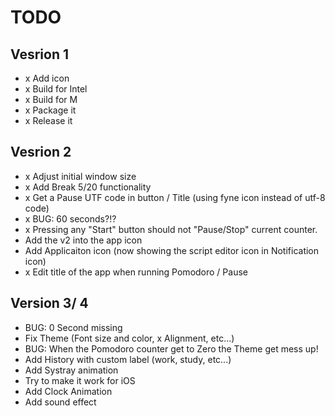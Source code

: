 # TODO

## Vesrion 1
- x Add icon
- x Build for Intel
- x Build for M
- x Package it
- x Release it

## Vesrion 2 
- x Adjust initial window size
- x Add Break 5/20 functionality
- x Get a Pause UTF code in button / Title (using fyne icon instead of utf-8 code)
- x BUG: 60 seconds?!?
- x Pressing any "Start" button should not "Pause/Stop" current counter.
- Add the v2 into the app icon
- Add Applicaiton icon (now showing the script editor icon in Notification icon)
- x Edit title of the app when running Pomodoro / Pause


## Version 3/ 4
- BUG: 0 Second missing
- Fix Theme (Font size and color, x Alignment, etc...)
- BUG: When the Pomodoro counter get to Zero the Theme get mess up!
- Add History with custom label (work, study, etc...)
- Add Systray animation
- Try to make it work for iOS
- Add Clock Animation
- Add sound effect
